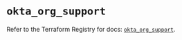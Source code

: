 # `okta_org_support`

Refer to the Terraform Registry for docs: [`okta_org_support`](https://registry.terraform.io/providers/okta/okta/4.17.0/docs/resources/org_support).
